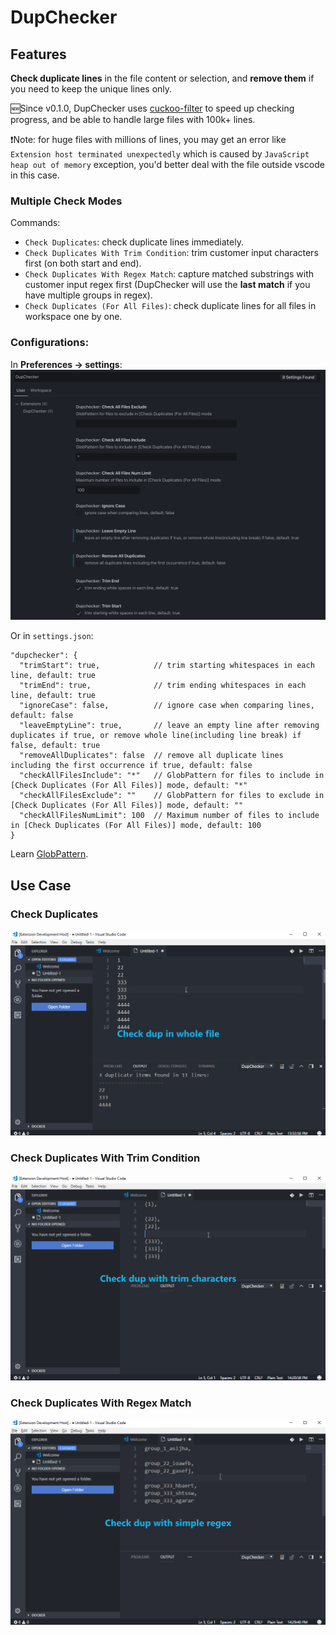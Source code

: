 # DupChecker

## Features

**Check duplicate lines** in the file content or selection, and **remove them** if you need to keep the unique lines only.

🆕Since v0.1.0, DupChecker uses [cuckoo-filter](https://github.com/vijayee/cuckoo-filter) to speed up checking progress, and be able to handle large files with 100k+ lines.

❗️Note: for huge files with millions of lines, you may get an error like `Extension host terminated unexpectedly` which is caused by `JavaScript heap out of memory` exception, you'd better deal with the file outside vscode in this case.

### Multiple Check Modes
Commands:
- `Check Duplicates`: check duplicate lines immediately.
- `Check Duplicates With Trim Condition`: trim customer input characters first (on both start and end).
- `Check Duplicates With Regex Match`: capture matched substrings with customer input regex first (DupChecker will use the **last match** if you have multiple groups in regex).
- `Check Duplicates (For All Files)`: check duplicate lines for all files in workspace one by one.

### Configurations:

In **Preferences -> settings**:
![configurations](images/DupChecker-settings.png)

Or in `settings.json`:
```
"dupchecker": {
  "trimStart": true,            // trim starting whitespaces in each line, default: true
  "trimEnd": true,              // trim ending whitespaces in each line, default: true
  "ignoreCase": false,          // ignore case when comparing lines, default: false
  "leaveEmptyLine": true,       // leave an empty line after removing duplicates if true, or remove whole line(including line break) if false, default: true
  "removeAllDuplicates": false  // remove all duplicate lines including the first occurrence if true, default: false
  "checkAllFilesInclude": "*"   // GlobPattern for files to include in [Check Duplicates (For All Files)] mode, default: "*"
  "checkAllFilesExclude": ""    // GlobPattern for files to exclude in [Check Duplicates (For All Files)] mode, default: ""
  "checkAllFilesNumLimit": 100  // Maximum number of files to include in [Check Duplicates (For All Files)] mode, default: 100
}
```
Learn [GlobPattern](https://code.visualstudio.com/api/references/vscode-api#GlobPattern).

## Use Case

### Check Duplicates
![feature X](images/demo1.gif)

### Check Duplicates With Trim Condition
![feature X](images/demo2.gif)

### Check Duplicates With Regex Match
![feature X](images/demo3.gif)
